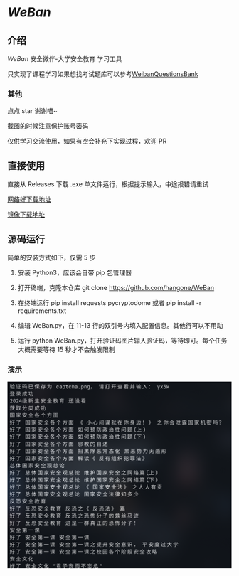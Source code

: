 # *WeBan*

## 介绍

*WeBan* 安全微伴-大学安全教育 学习工具

只实现了课程学习如果想找考试题库可以参考[WeibanQuestionsBank](https://github.com/pooneyy/WeibanQuestionsBank/blob/main/weibanQuestionBank.md)

### 其他

点点 star 谢谢喵~

截图的时候注意保护账号密码

仅供学习交流使用，如果有空会补充下实现过程，欢迎 PR

## 直接使用

直接从 Releases 下载 .exe 单文件运行，根据提示输入，中途报错请重试

[网络好下载地址](https://github.com/hangone/WeBan/releases/latest/download/WeBan.exe)

[镜像下载地址](https://mirror.ghproxy.com/https://github.com/hangone/WeBan/releases/latest/download/WeBan.exe)

## 源码运行

简单的安装方式如下，仅需 5 步

1. 安装 Python3，应该会自带 pip 包管理器

2. 打开终端，克隆本仓库 git clone https://github.com/hangone/WeBan

3. 在终端运行 pip install requests pycryptodome 或者 pip install -r requirements.txt

4. 编辑 WeBan.py，在 11-13 行的双引号内填入配置信息。其他行可以不用动

5. 运行 python WeBan.py，打开验证码图片输入验证码，等待即可。每个任务大概需要等待 15 秒才不会触发限制

### 演示

![image](image.png)
